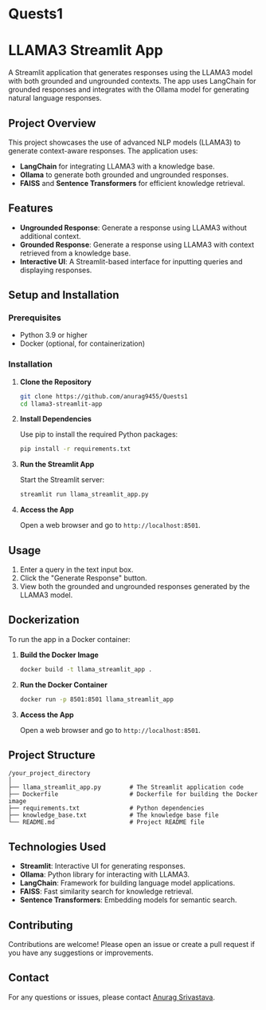 # Quests1

# LLAMA3 Streamlit App

A Streamlit application that generates responses using the LLAMA3 model with both grounded and ungrounded contexts. The app uses LangChain for grounded responses and integrates with the Ollama model for generating natural language responses.

## Project Overview

This project showcases the use of advanced NLP models (LLAMA3) to generate context-aware responses. The application uses:
- **LangChain** for integrating LLAMA3 with a knowledge base.
- **Ollama** to generate both grounded and ungrounded responses.
- **FAISS** and **Sentence Transformers** for efficient knowledge retrieval.

## Features

- **Ungrounded Response**: Generate a response using LLAMA3 without additional context.
- **Grounded Response**: Generate a response using LLAMA3 with context retrieved from a knowledge base.
- **Interactive UI**: A Streamlit-based interface for inputting queries and displaying responses.

## Setup and Installation

### Prerequisites

- Python 3.9 or higher
- Docker (optional, for containerization)

### Installation

1. **Clone the Repository**

   ```bash
   git clone https://github.com/anurag9455/Quests1
   cd llama3-streamlit-app
   ```

2. **Install Dependencies**

   Use pip to install the required Python packages:
   ```bash
   pip install -r requirements.txt
   ```

3. **Run the Streamlit App**

   Start the Streamlit server:
   ```bash
   streamlit run llama_streamlit_app.py
   ```

4. **Access the App**

   Open a web browser and go to `http://localhost:8501`.

## Usage

1. Enter a query in the text input box.
2. Click the "Generate Response" button.
3. View both the grounded and ungrounded responses generated by the LLAMA3 model.

## Dockerization

To run the app in a Docker container:

1. **Build the Docker Image**

   ```bash
   docker build -t llama_streamlit_app .
   ```

2. **Run the Docker Container**

   ```bash
   docker run -p 8501:8501 llama_streamlit_app
   ```

3. **Access the App**

   Open a web browser and go to `http://localhost:8501`.

## Project Structure

```
/your_project_directory
│
├── llama_streamlit_app.py        # The Streamlit application code
├── Dockerfile                    # Dockerfile for building the Docker image
├── requirements.txt              # Python dependencies
├── knowledge_base.txt            # The knowledge base file
└── README.md                     # Project README file
```

## Technologies Used

- **Streamlit**: Interactive UI for generating responses.
- **Ollama**: Python library for interacting with LLAMA3.
- **LangChain**: Framework for building language model applications.
- **FAISS**: Fast similarity search for knowledge retrieval.
- **Sentence Transformers**: Embedding models for semantic search.

## Contributing

Contributions are welcome! Please open an issue or create a pull request if you have any suggestions or improvements.


## Contact

For any questions or issues, please contact [Anurag Srivastava](mailto:anuragsrivastava56789@gmail.com).

